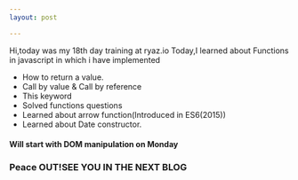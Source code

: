 ```yaml
---
layout: post

---
```

Hi,today was my 18th day training at ryaz.io 
Today,I learned about Functions in javascript in which i have implemented
* How to return a value.
* Call by value & Call by reference
* This keyword
* Solved functions questions
* Learned about arrow function(Introduced in ES6(2015))
* Learned about Date constructor.


 #### Will start with DOM manipulation on Monday
### Peace OUT!SEE YOU IN THE NEXT BLOG
